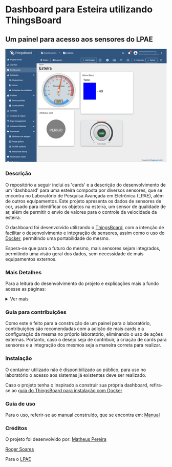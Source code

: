 # Dashboard para Esteira utilizando ThingsBoard

## Um painel para acesso aos sensores do LPAE

<img src="https://github.com/sooarees/Dashboard-ThingsBoard/blob/main/Imagens/DashboardThingsboard.png" alt="Aparência do Dashboard"/>

### Descrição

O repositório a seguir inclui os 'cards' e a descrição do desenvolvimento de um 'dashboard' para uma esteira composta por diversos sensores, que se encontra no Laboratório de Pesquisa Avançada em Eletrônica (LPAE), além de outros equipamentos. Este projeto apresenta os dados de sensores de cor, usado para identificar os objetos na esteira, um sensor de qualidade de ar, além de permitir o envio de valores para o controle da velocidade da esteira.

O dashboard foi desenvolvido utilizando o [ThingsBoard](https://thingsboard.io/), com a intenção de facilitar o desenvolvimento e integração de sensores, assim como o uso do [Docker](https://www.docker.com/), permitindo uma portabilidade do mesmo.

Espera-se que para o futuro do mesmo, mais sensores sejam integrados, permitindo uma visão geral dos dados, sem necessidade de mais equipamentos externos.

### Mais Detalhes

Para a leitura do desenvolvimento do projeto e explicações mais a fundo acesse as páginas:
<details>
<summary>
Ver mais
</summary>
  
* [Intenção]()
* [Implementação](https://github.com/sooarees/Dashboard-ThingsBoard/blob/main/Implementa%C3%A7%C3%A3o.md)
* [Manual](https://github.com/sooarees/Dashboard-ThingsBoard/blob/main/Manual.md)
* [Cards](https://github.com/sooarees/Dashboard-ThingsBoard/blob/main/Cards.md)
  
</details>

### Guia para contribuições

Como este é feito para a construção de um painel para o laboratório, contribuições são recomendadas com a adição de mais cards e a configuração da mesma no próprio laboratório, eliminando o uso de ações externas. Portanto, caso o desejo seja de contribuir, a criação de cards para sensores e a integração dos mesmos seja a maneira correta para realizar.

### Instalação

O container utilizado não é disponibilizado ao público, para uso no laboratório o acesso aos sistemas já existentes deve ser realizado.

Caso o projeto tenha o inspirado a construir sua própria dashboard, refira-se ao [guia do ThingsBoard para instalação com Docker](https://thingsboard.io/docs/user-guide/install/docker/)

### Guia de uso

Para o uso, referir-se ao manual construído, que se encontra em: [Manual](https://github.com/sooarees/Dashboard-ThingsBoard/blob/main/Manual.md)

### Créditos

O projeto foi desenvolvido por:
[Matheus Pereira](https://github.com/matheusp1506)

[Roger Soares](https://github.com/sooarees)

Para o [LPAE](https://github.com/LPAE)
